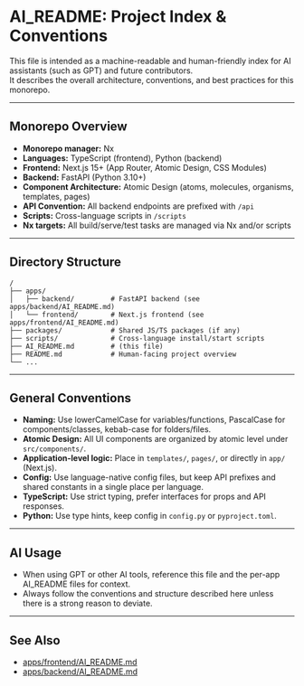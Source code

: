 # AI_README: Project Index & Conventions

This file is intended as a machine-readable and human-friendly index for AI assistants (such as GPT) and future contributors.  
It describes the overall architecture, conventions, and best practices for this monorepo.

---

## Monorepo Overview

- **Monorepo manager:** Nx
- **Languages:** TypeScript (frontend), Python (backend)
- **Frontend:** Next.js 15+ (App Router, Atomic Design, CSS Modules)
- **Backend:** FastAPI (Python 3.10+)
- **Component Architecture:** Atomic Design (atoms, molecules, organisms, templates, pages)
- **API Convention:** All backend endpoints are prefixed with `/api`
- **Scripts:** Cross-language scripts in `/scripts`
- **Nx targets:** All build/serve/test tasks are managed via Nx and/or scripts

---

## Directory Structure

```
/
├── apps/
│   ├── backend/         # FastAPI backend (see apps/backend/AI_README.md)
│   └── frontend/        # Next.js frontend (see apps/frontend/AI_README.md)
├── packages/            # Shared JS/TS packages (if any)
├── scripts/             # Cross-language install/start scripts
├── AI_README.md         # (this file)
├── README.md            # Human-facing project overview
└── ...
```

---

## General Conventions

- **Naming:** Use lowerCamelCase for variables/functions, PascalCase for components/classes, kebab-case for folders/files.
- **Atomic Design:** All UI components are organized by atomic level under `src/components/`.
- **Application-level logic:** Place in `templates/`, `pages/`, or directly in `app/` (Next.js).
- **Config:** Use language-native config files, but keep API prefixes and shared constants in a single place per language.
- **TypeScript:** Use strict typing, prefer interfaces for props and API responses.
- **Python:** Use type hints, keep config in `config.py` or `pyproject.toml`.

---

## AI Usage

- When using GPT or other AI tools, reference this file and the per-app AI_README files for context.
- Always follow the conventions and structure described here unless there is a strong reason to deviate.

---

## See Also

- [apps/frontend/AI_README.md](apps/frontend/AI_README.md)
- [apps/backend/AI_README.md](apps/backend/AI_README.md)